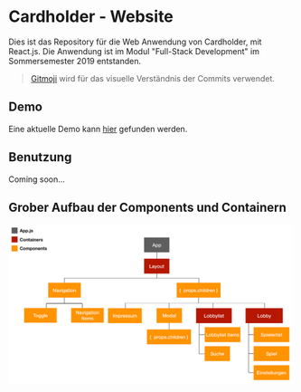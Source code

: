 # Cardholder - Website

Dies ist das Repository für die Web Anwendung von Cardholder, mit React.js. Die Anwendung ist im Modul "Full-Stack Development" im Sommersemester 2019 entstanden.

> [Gitmoji](https://gitmoji.carloscuesta.me/) wird für das visuelle Verständnis der Commits verwendet.

## Demo
Eine aktuelle Demo kann [hier](http://ec2-18-185-18-129.eu-central-1.compute.amazonaws.com/) gefunden werden.

## Benutzung
Coming soon...

## Grober Aufbau der Components und Containern
![component-tree](./public/component-tree.svg)
